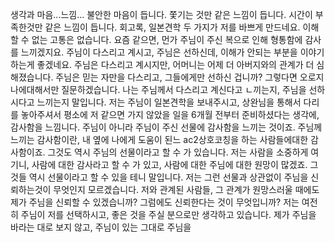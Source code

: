 생각과 마음...느낌...
불안한 마음이 듭니다. 쫓기는 것만 같은 느낌이 듭니다.
시간이 부족한것만 같은 느낌이 듭니다.
회고록, 일본견학 두 가지가 저를 바쁘게 만드네요.
이해할 수 없는 고통은 없습니다. 
요즘 같으면, 먼가 주님이 주신 복으로 인해 형통함에 감사를 느끼겠지요.
주님이 다스리고 계시고, 주님은 선하신데, 이해가 안되는 부분을 이야기하는게 좋겠네요.
주님은 다스리고 계시지만, 어머니는 어제 더 아버지와의 관계가 더 심해졌습니다. 
주님은 믿는 자만을 다스리고, 그들에게만 선하신 겁니까?
그렇다면 오로지 나에대해서만 질문하겠습니다.
나는 주님께서 다스리고 계신다고 ㄴ끼는지, 주님을 선하시다고 느끼는지 말입니다. 
저는 주님이 일본견학을 보내주시고, 상완님을 통해서 다리를 놓아주셔서 평소에 저 같으면 가지 않았을 일을 6개월 전부터 준비하셨다는 생각에, 감사함을 느낌니다. 주님이 아니라 주님이 주신 선물에 감사함을 느끼는 것이죠. 
주님께 느끼는 감사함이란, 내 옆에 나에게 도움이 된느 ac2상호코칭을 하는 사람들에대한 감사함이죠. 그것도 역시 주님의 선물이라고 할 수 가 있습니다.
저는 사람을 소중하게 여기니, 사람에 대한 감사라고 할 수 가 있고, 사람에 대한 주님에 대한 원망이 많겠죠. 그것들 역시 선물이라고 할 수 있을 테니 말입니다.
저는 그런 선물과 상관없이 주님을 신뢰하는것이 무엇인지 모르겠습니다.
저와 관계된 사람들, 그 관계가 원망스러울 때에도 제가 주님을 신뢰할 수 있겠습니까? 그럼에도 신뢰한다는 것이 무엇입니까?
저는 여전히 주님이 저를 선택하시고, 좋은 것을 주실 분으로만 생각하고 있습니다. 제가 주님을 바라는 대로 보지 않고, 주님이 있는 그대로 주님을 


